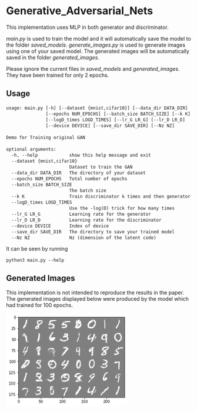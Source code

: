 # Generative_Adversarial_Nets

This implementation uses MLP in both generator and discriminator.

*main.py* is used to train the model and it will automatically 
save the model to the folder *saved_models*.
*generate_images.py* is used to generate images using one of your 
saved model. The generated images will
be automatically saved in the folder *generated_images*.

Please ignore the current files in *saved_models* 
and *generated_images*. They have been trained 
for only 2 epochs. 

## Usage

```
usage: main.py [-h] [--dataset {mnist,cifar10}] [--data_dir DATA_DIR]
               [--epochs NUM_EPOCHS] [--batch_size BATCH_SIZE] [--k K]
               [--logD_times LOGD_TIMES] [--lr_G LR_G] [--lr_D LR_D]
               [--device DEVICE] [--save_dir SAVE_DIR] [--Nz NZ]

Demo for Training original GAN

optional arguments:
  -h, --help            show this help message and exit
  --dataset {mnist,cifar10}
                        Dataset to train the GAN
  --data_dir DATA_DIR   The directory of your dataset
  --epochs NUM_EPOCHS   Total number of epochs
  --batch_size BATCH_SIZE
                        The batch size
  --k K                 Train discriminator k times and then generator
  --logD_times LOGD_TIMES
                        Use the -log(D) trick for how many times
  --lr_G LR_G           Learning rate for the generator
  --lr_D LR_D           Learning rate for the discriminator
  --device DEVICE       Index of device
  --save_dir SAVE_DIR   The directory to save your trained model
  --Nz NZ               Nz (dimension of the latent code)
```

It can be seen by running

```
python3 main.py --help
```

## Generated Images

This implementation is not intended to reproduce the results in the paper. 
The generated images displayed below were produced by the model which
 had trained for 100 epochs.

![alt text](./mnist.png)